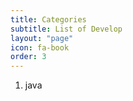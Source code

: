 ```yaml
---
title: Categories
subtitle: List of Develop 
layout: "page"
icon: fa-book
order: 3
---
```


1. java
